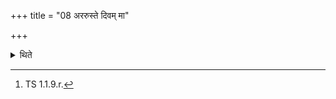 +++
title = "08 अररुस्ते दिवम् मा"

+++

<details><summary>थिते</summary>

8. With araruste divam mā skān...[^1] the Āgnīdhra takes (the earth together with the darbha-blade) within his folded hands.  

[^1]: TS 1.1.9.r.
</details>

